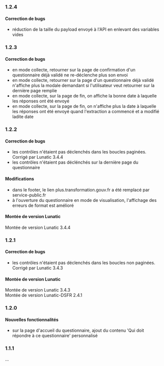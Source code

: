 ### 1.2.4

#### Correction de bugs

- réduction de la taille du payload envoyé à l'API en enlevant des variables vides

### 1.2.3

#### Correction de bugs

- en mode collecte, retourner sur la page de confirmation d'un questionnaire déjà validé ne re-déclenche plus son envoi
- en mode collecte, retourner sur la page d'un questionnaire déjà validé n'affiche plus la modale demandant si l'utilisateur veut retourner sur la dernière page remplie
- en mode collecte, sur la page de fin, on affiche la bonne date à laquelle les réponses ont été envoyé
- en mode collecte, sur la page de fin, on n'affiche plus la date à laquelle les réponses ont été envoyé quand l'extraction a commencé et a modifié ladite date

### 1.2.2

#### Correction de bugs

- les contrôles n'étaient pas déclenchés dans les boucles paginées. Corrigé par Lunatic 3.4.4
- les contrôles n'étaient pas déclénchés sur la dernière page du questionnaire

#### Modifications

- dans le footer, le lien plus.transformation.gouv.fr a été remplacé par service-public.fr
- à l'ouverture du questionnaire en mode de visualisation, l'affichage des erreurs de format est amélioré

#### Montée de version Lunatic

Montée de version Lunatic 3.4.4

### 1.2.1

#### Correction de bugs

- les contrôles n'étaient pas déclenchés dans les boucles non paginées. Corrigé par Lunatic 3.4.3

#### Montée de version Lunatic

Montée de version Lunatic 3.4.3  
Montée de version Lunatic-DSFR 2.4.1

### 1.2.0

#### Nouvelles fonctionnalités

- sur la page d'accueil du questionnaire, ajout du contenu 'Qui doit répondre à ce questionnaire' personnalisé

### 1.1.1

...
